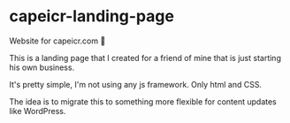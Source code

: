# capeicr-landing-page

Website for capeicr.com :ship:

This is a landing page that I created for a friend of mine that is just starting his own business.

It's pretty simple, I'm not using any js framework. Only html and CSS.

The idea is to migrate this to something more flexible for content updates like WordPress.
